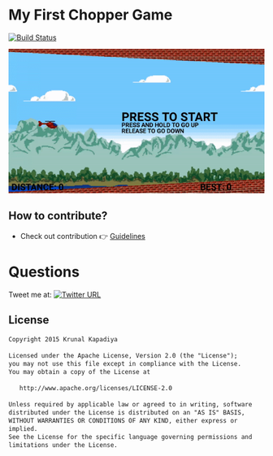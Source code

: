  # My First Chopper Game
 
 [![Build Status](https://travis-ci.org/krunal3kapadiya/My-First-Game.svg?branch=master)](https://travis-ci.org/krunal3kapadiya/My-First-Game)
 
 ![demoGif](/MyFirstGame.gif)

## How to contribute?
- Check out contribution :point_right: [Guidelines](./CONTRIBUTING.md)  

# Questions

Tweet me at: 
[![Twitter URL](https://img.shields.io/badge/Twitter-@krunal3kapadiya-blue.svg?style=for-the-badge)](https://twitter.com/krunal3kapadiya)


## License
    Copyright 2015 Krunal Kapadiya

    Licensed under the Apache License, Version 2.0 (the "License");
    you may not use this file except in compliance with the License.
    You may obtain a copy of the License at

       http://www.apache.org/licenses/LICENSE-2.0

    Unless required by applicable law or agreed to in writing, software
    distributed under the License is distributed on an "AS IS" BASIS,
    WITHOUT WARRANTIES OR CONDITIONS OF ANY KIND, either express or implied.
    See the License for the specific language governing permissions and
    limitations under the License.

